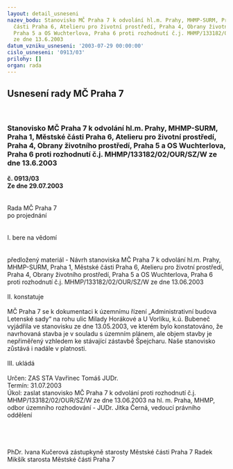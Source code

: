 ```yaml
---
layout: detail_usneseni
nazev_bodu: Stanovisko MČ Praha 7 k odvolání hl.m. Prahy, MHMP-SURM, Praha 1, Městské
  části Praha 6, Atelieru pro životní prostředí, Praha 4, Obrany životního prostředí,
  Praha 5 a OS Wuchterlova, Praha 6 proti rozhodnutí č.j. MHMP/133182/02/OUR/SZ/W
  ze dne 13.6.2003
datum_vzniku_usneseni: '2003-07-29 00:00:00'
cislo_usneseni: '0913/03'
prilohy: []
organ: rada
---
```

<div id="ucUsn_pList" class="usn">
	<span><h2>Usnesení rady MČ Praha 7 </h2>
<br></span><div class="standBody">
<span><h3>Stanovisko MČ Praha 7 k odvolání hl.m. Prahy, MHMP-SURM, Praha 1, Městské části Praha 6, Atelieru pro životní prostředí, Praha 4, Obrany životního prostředí, Praha 5 a OS Wuchterlova, Praha 6 proti rozhodnutí č.j. MHMP/133182/02/OUR/SZ/W ze dne 13.6.2003</h3></span><div class="center">
		<strong>č. 0913/03</strong><br>
	</div>
<div class="center">
		<strong>Ze dne 29.07.2003</strong><br><br>
	</div>
<br>Rada MČ Praha 7<br>po projednání<br><br><br>I.	bere na vědomí<br><br> <br>předložený materiál - Návrh stanoviska MČ Praha 7 k odvolání hl.m. Prahy, MHMP-SURM, Praha 1, Městské části Praha 6, Atelieru pro životní prostředí, Praha 4, Obrany životního prostředí, Praha 5 a OS Wuchterlova, Praha 6 proti rozhodnutí č.j. MHMP/133182/02/OUR/SZ/W ze dne 13.06.2003<br><br>II.	konstatuje<br><br>MČ Praha 7 se k dokumentaci k územnímu řízení „Administrativní budova Letenské sady“ na rohu ulic Milady Horákové a U Vorlíku, k.ú. Bubeneč vyjádřila ve stanovisku ze dne 13.05.2003, ve kterém bylo konstatováno, že  navrhovaná stavba je v souladu s územním plánem, ale  objem stavby je nepřiměřený vzhledem ke stávající zástavbě Špejcharu.  Naše stanovisko zůstává i nadále v platnosti.<br><br>III.	ukládá <br><br>Určen:	ZAS STA Vavřinec Tomáš JUDr.<br>Termín: 31.07.2003<br>Úkol:	zaslat stanovisko MČ Praha 7 k odvolání proti rozhodnutí č.j. MHMP/133182/02/OUR/SZ/W ze dne 13.06.2003 na hl. m. Praha, MHMP, odbor územního rozhodování - JUDr. Jitka Černá, vedoucí právního oddělení<br><br><br> <br>	<br>PhDr. Ivana Kučerová zástupkyně starosty Městské části Praha 7	 Radek Mikšík starosta Městské části Praha 7<br>	<br><br>
</div>
</div>